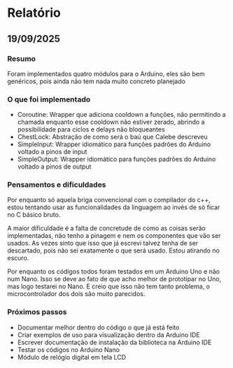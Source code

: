 # Relatório
## 19/09/2025
### Resumo
Foram implementados quatro módulos para o Arduino, eles são bem genéricos, pois ainda não tem nada muito concreto planejado

### O que foi implementado
- Coroutine: Wrapper que adiciona cooldown a funções, não permitindo a chamada enquanto esse cooldown não estiver zerado, abrindo a possibilidade para ciclos e delays não bloqueantes
- ChestLock: Abstração de como será o baú que Calebe descreveu
- SimpleInput: Wrapper idiomático para funções padrões do Arduino voltado a pinos de input
- SimpleOutput: Wrapper idiomático para funções padrões do Arduino voltado a pinos de output

### Pensamentos e dificuldades
Por enquanto só aquela briga convencional com o compilador do c++, estou tentando usar as funcionalidades da linguagem ao invés de 
só ficar no C básico bruto. 

A maior dificuldade é a falta de concretude de como as coisas serão implementadas, não tenho a pinagem e nem os componentes que vão ser usados. 
As vezes sinto que isso que já escrevi talvez tenha de ser descartado, pois não sei exatamente o que será usado. Estou atirando no escuro.

Por enquanto os códigos todos foram testados em um Arduino Uno e não num Nano. Isso se deve ao fato de que acho melhor de prototipar no Uno, mas
logo testarei no Nano. E creio que isso não tem tanto problema, o microcontrolador dos dois são muito parecidos.

### Próximos passos
- Documentar melhor dentro do código o que já está feito
- Criar exemplos de uso para visualização dentro da Arduino IDE
- Escrever documentação de instalação da biblioteca na Arduino IDE
- Testar os códigos no Arduino Nano
- Módulo de relógio digital em tela LCD 

